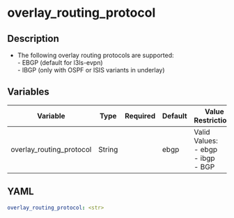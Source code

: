 # overlay_routing_protocol

## Description

- The following overlay routing protocols are supported:<br>  - EBGP (default for l3ls-evpn)<br>  - IBGP (only with OSPF or ISIS variants in underlay)<br>

## Variables

| Variable | Type | Required | Default | Value Restrictions | Description |
| -------- | ---- | -------- | ------- | ------------------ | ----------- |
| overlay_routing_protocol | String |  | ebgp | Valid Values:<br>- ebgp<br>- ibgp<br>- BGP |  |

## YAML

```yaml
overlay_routing_protocol: <str>
```